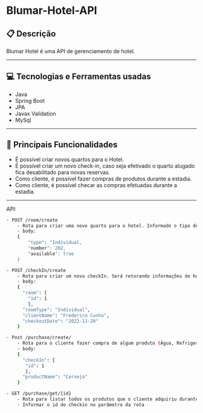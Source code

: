 ﻿# Blumar-Hotel-API
 
 ##  :clipboard: Descrição

Blumar Hotel é uma API de gerenciamento de hotel.

***
 
 ## :computer:	 Tecnologias e Ferramentas usadas

- Java
- Spring Boot
- JPA
- Javax Validation
- MySql
***

##  :hammer: Principais Funcionalidades

- É possível criar novos quartos para o Hotel.
- É possível criar um novo check-in, caso seja efetivado o quarto alugado fica desabilitado para novas reservas.
- Como cliente, é possível fazer compras de produtos durante a estadia.
- Como cliente, é possível checar as compras efetuadas durante a estadia.
***

API:

```bash
- POST /room/create
    - Rota para criar uma novo quarto para o hotel. Informado o tipo de acomodação (Individual, Acompanhante ou Criança), o número do quarto, e se está disponível. O preço do quarto será inserido na tabela dinamicamente de acordo com o tipo de quarto informado.
    - body: 
    {
        "type": "Individual,
        "number": 202,
        "available": true
    }
```
```bash
- POST /checkIn/create
    - Rota para criar um novo checkIn. Será retorando informações do hotel e do quarto do hóspode
    - body: 
    {
      "room": {
        "id": 1
        },
      "roomType": "Individual",
      "clientName": "Frederico Cunha",
      "checkoutDate": "2022-11-20"
    }
```
```bash
- Post /purchase/create/
    - Rota para o cliente fazer compra de algum produto (Água, Refrigerante, Cerveja). O preço do produto é inserido na tabela dinamicamente de acordo com o produto inserido.
    - body: 
    {
      "checkIn": {
       "id": 1
       },
      "productName": "Cerveja"
    }
```
```bash
- GET /purchase/get/{id}
    - Rota para listar todos os produtos que o cliente adquiriu durante a estadia.
    - Informar o id do checkin no parâmetro da rota
```
